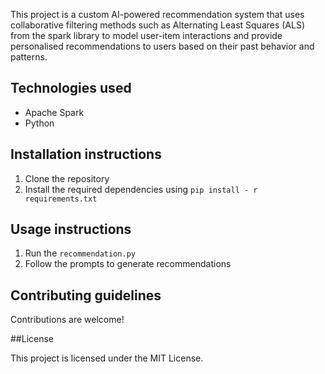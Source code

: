 This project is a custom AI-powered recommendation system that uses collaborative filtering methods such as Alternating
Least Squares (ALS) from the spark library to model user-item interactions and provide personalised recommendations to users
based on their past behavior and patterns.

## Technologies used

- Apache Spark
- Python

## Installation instructions

1. Clone the repository 
2. Install the required dependencies using `pip install - r requirements.txt`

## Usage instructions 

1. Run the `recommendation.py`
2. Follow the prompts to generate recommendations

## Contributing guidelines 

Contributions are welcome!

##License 

This project is licensed under the MIT License.
